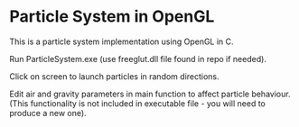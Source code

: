# Particle System in OpenGL

This is a particle system implementation using OpenGL in C.

Run ParticleSystem.exe (use freeglut.dll file found in repo if needed).

Click on screen to launch particles in random directions.

Edit air and gravity parameters in main function to affect particle behaviour. (This functionality is not included in executable file - you will need to produce a new one).
